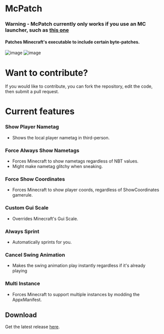 # McPatch
### Warning - McPatch currently only works if you use an MC launcher, such as <a href="https://github.com/MCMrARM/mc-w10-version-launcher/releases/latest">this one</a>
#### Patches Minecraft's executable to include certain byte-patches. 

![image](https://user-images.githubusercontent.com/95504366/215901737-a00e5227-cff2-47a0-830b-a73e7d1fac10.png)
![image](https://user-images.githubusercontent.com/95504366/215902412-e90e13b8-bbaa-40c3-8557-8f68f3f00644.png)
# Want to contribute?
If you would like to contribute, you can fork the repository, edit the code, then submit a pull request.

# Current features

### Show Player Nametag 
- Shows the local player nametag in third-person.
### Force Always Show Nametags
- Forces Minecraft to show nametags regardless of NBT values.
- Might make nametag glitchy when sneaking.
### Force Show Coordinates
- Forces Minecraft to show player coords, regardless of ShowCoordinates gamerule.
### Custom Gui Scale
- Overrides Minecraft's Gui Scale.
### Always Sprint 
- Automatically sprints for you.
### Cancel Swing Animation 
- Makes the swing animation play instantly regardless if it's already playing
### Multi Instance 
- Forces Minecraft to support multiple instances by modding the AppxManifest.

## Download
Get the latest release <a href="https://github.com/VastraKai/McPatch/releases/latest/download/McPatch.exe">here</a>.

